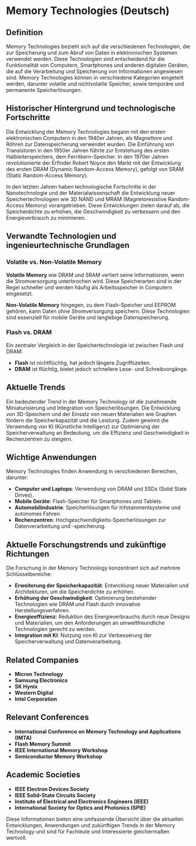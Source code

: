 # Memory Technologies (Deutsch)

## Definition

Memory Technologies bezieht sich auf die verschiedenen Technologien, die zur Speicherung und zum Abruf von Daten in elektronischen Systemen verwendet werden. Diese Technologien sind entscheidend für die Funktionalität von Computern, Smartphones und anderen digitalen Geräten, die auf die Verarbeitung und Speicherung von Informationen angewiesen sind. Memory Technologies können in verschiedene Kategorien eingeteilt werden, darunter volatile und nichtvolatile Speicher, sowie temporäre und permanente Speicherlösungen.

## Historischer Hintergrund und technologische Fortschritte

Die Entwicklung der Memory Technologies begann mit den ersten elektronischen Computern in den 1940er Jahren, als Magnettore und Röhren zur Datenspeicherung verwendet wurden. Die Einführung von Transistoren in den 1950er Jahren führte zur Entstehung des ersten Halbleiterspeichers, dem Ferritkern-Speicher. In den 1970er Jahren revolutionierte der Erfinder Robert Noyce den Markt mit der Entwicklung des ersten DRAM (Dynamic Random-Access Memory), gefolgt von SRAM (Static Random-Access Memory).

In den letzten Jahren haben technologische Fortschritte in der Nanotechnologie und der Materialwissenschaft die Entwicklung neuer Speichertechnologien wie 3D NAND und MRAM (Magnetoresistive Random-Access Memory) vorangetrieben. Diese Entwicklungen zielen darauf ab, die Speicherdichte zu erhöhen, die Geschwindigkeit zu verbessern und den Energieverbrauch zu minimieren.

## Verwandte Technologien und ingenieurtechnische Grundlagen

### Volatile vs. Non-Volatile Memory

**Volatile Memory** wie DRAM und SRAM verliert seine Informationen, wenn die Stromversorgung unterbrochen wird. Diese Speicherarten sind in der Regel schneller und werden häufig als Arbeitsspeicher in Computern eingesetzt. 

**Non-Volatile Memory** hingegen, zu dem Flash-Speicher und EEPROM gehören, kann Daten ohne Stromversorgung speichern. Diese Technologien sind essenziell für mobile Geräte und langlebige Datenspeicherung.

### Flash vs. DRAM

Ein zentraler Vergleich in der Speichertechnologie ist zwischen Flash und DRAM:

- **Flash** ist nichtflüchtig, hat jedoch längere Zugriffszeiten.
- **DRAM** ist flüchtig, bietet jedoch schnellere Lese- und Schreibvorgänge.

## Aktuelle Trends

Ein bedeutender Trend in der Memory Technology ist die zunehmende Miniaturisierung und Integration von Speicherlösungen. Die Entwicklung von 3D-Speichern und der Einsatz von neuen Materialien wie Graphen fördern die Speicherkapazität und die Leistung. Zudem gewinnt die Verwendung von KI (Künstliche Intelligenz) zur Optimierung der Speicherverwaltung an Bedeutung, um die Effizienz und Geschwindigkeit in Rechenzentren zu steigern.

## Wichtige Anwendungen

Memory Technologies finden Anwendung in verschiedenen Bereichen, darunter:

- **Computer und Laptops**: Verwendung von DRAM und SSDs (Solid State Drives).
- **Mobile Geräte**: Flash-Speicher für Smartphones und Tablets.
- **Automobilindustrie**: Speicherlösungen für Infotainmentsysteme und autonomes Fahren.
- **Rechenzentren**: Hochgeschwindigkeits-Speicherlösungen zur Datenverarbeitung und -speicherung.

## Aktuelle Forschungstrends und zukünftige Richtungen

Die Forschung in der Memory Technology konzentriert sich auf mehrere Schlüsselbereiche:

- **Erweiterung der Speicherkapazität**: Entwicklung neuer Materialien und Architekturen, um die Speicherdichte zu erhöhen.
- **Erhöhung der Geschwindigkeit**: Optimierung bestehender Technologien wie DRAM und Flash durch innovative Herstellungsverfahren.
- **Energieeffizienz**: Reduktion des Energieverbrauchs durch neue Designs und Materialien, um den Anforderungen an umweltfreundliche Technologien gerecht zu werden.
- **Integration mit KI**: Nutzung von KI zur Verbesserung der Speicherverwaltung und Datenverarbeitung.

## Related Companies

- **Micron Technology**
- **Samsung Electronics**
- **SK Hynix**
- **Western Digital**
- **Intel Corporation**

## Relevant Conferences

- **International Conference on Memory Technology and Applications (IMTA)**
- **Flash Memory Summit**
- **IEEE International Memory Workshop**
- **Semiconductor Memory Workshop**

## Academic Societies

- **IEEE Electron Devices Society**
- **IEEE Solid-State Circuits Society**
- **Institute of Electrical and Electronics Engineers (IEEE)**
- **International Society for Optics and Photonics (SPIE)**

Diese Informationen bieten eine umfassende Übersicht über die aktuellen Entwicklungen, Anwendungen und zukünftigen Trends in der Memory Technology und sind für Fachleute und Interessierte gleichermaßen wertvoll.